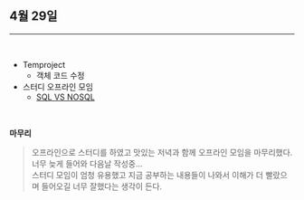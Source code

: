 ## 4월 29일

***

<br> 

* Temproject
  * 객체 코드 수정
* 스터디 오프라인 모임
  * [SQL VS NOSQL](https://quartz-laborer-e78.notion.site/SQL-VS-NO-SQL-ccd034a651ae431a9a36b568d8eb98c6)
 
<br>

__마무리__
> 오프라인으로 스터디를 하였고 맛있는 저녁과 함께 오프라인 모임을 마무리했다.  
> 너무 늦게 들어와 다음날 작성중...  
> 스터디 모임이 엄청 유용했고 지금 공부하는 내용들이 나와서 이해가 더 빨랐으며 들어오길 너무 잘했다는 
> 생각이 든다. 
> 